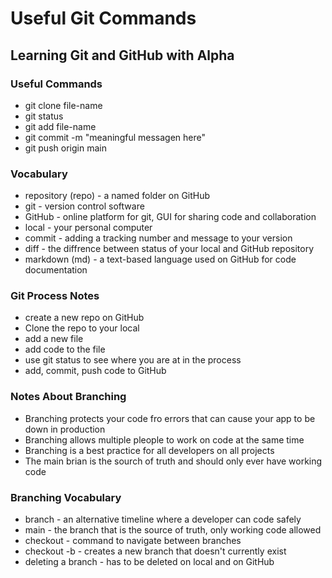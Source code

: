 # Useful Git Commands

## Learning Git and GitHub with Alpha

### Useful Commands

- git clone file-name
- git status
- git add file-name
- git commit -m "meaningful messagen here"
- git push origin main

### Vocabulary

- repository (repo) - a named folder on GitHub
- git - version control software
- GitHub - online platform for git, GUI for sharing code and collaboration
- local - your personal computer
- commit - adding a tracking number and message to your version
- diff - the diffrence between status of your local and GitHub repository
- markdown (md) - a text-based language used on GitHub for code documentation

### Git Process Notes
- create a new repo on GitHub
- Clone the repo to your local
- add a new file
- add code to the file
- use git status to see where you are at in the process
- add, commit, push code to GitHub

### Notes About Branching

- Branching protects your code fro errors that can cause your app to be down in production
- Branching allows multiple pleople to work on code at the same time 
- Branching is a best practice for all developers on all projects
- The main brian is the sourch of truth and should only ever have working code

### Branching Vocabulary

- branch - an alternative timeline where a developer can code safely 
- main - the branch that is the source of truth, only working code allowed
- checkout - command to navigate between branches
- checkout -b - creates a new branch that doesn't currently exist
- deleting a branch - has to be deleted on local and on GitHub